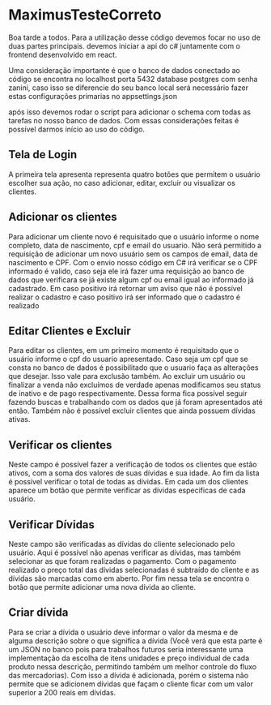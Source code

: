 # MaximusTesteCorreto
 
Boa tarde a todos.
Para a utilização desse código devemos focar no uso de duas partes principais. devemos iniciar a api do c# juntamente com o frontend desenvolvido em react.

Uma consideração importante é que o banco de dados conectado ao código se encontra no localhost porta 5432 database postgres com senha zanini, caso isso se diferencie do seu banco local será necessário fazer estas configurações primarias no appsettings.json

após isso devemos rodar o script para adicionar o schema com todas as tarefas no nosso banco de dados. Com essas considerações feitas é possível darmos início ao uso do código.

## Tela de Login

A primeira tela apresenta representa quatro botões que permitem o usuário escolher sua ação, no caso adicionar, editar, excluir ou visualizar os clientes.

## Adicionar os clientes
Para adicionar um cliente novo é requisitado que o usuário informe o nome completo, data de nascimento, cpf e email do usuario.
Não será permitido a requisição de adicionar um novo usuário sem os campos de email, data de nascimento e CPF.
Com o envio nosso código em C# irá verificar se o CPF informado é valido, caso seja ele irá fazer uma requisição ao banco de dados que verificara se já existe algum cpf ou email igual ao informado já cadastrado. Em caso positivo irá retornar um aviso que não é possível realizar o cadastro e caso positivo irá ser informado que o cadastro é realizado

## Editar Clientes e Excluir
Para editar os clientes, em um primeiro momento é requisitado que o usuário informe o cpf do usuario apresentado. Caso seja um cpf que se consta no banco de dados é possibilitado que o usuario faça as alterações que desejar. Isso vale para exclusão também.
Ao excluir um usuário ou finalizar a venda não excluímos de verdade apenas modificamos seu status de inativo e de pago respectivamente. Dessa forma fica possível seguir fazendo buscas e trabalhando com os dados que já foram apresentados até então. Também não é possível excluir clientes que ainda possuem dívidas ativas.

## Verificar os clientes
Neste campo é possível fazer a verificação de todos os clientes que estão ativos, com a soma dos valores de suas dívidas e sua idade. Ao fim da lista é possível verificar o total de todas as dívidas.
Em cada um dos clientes aparece um botão que permite verificar as dívidas especificas de cada usuário.

## Verificar Dívidas
Neste campo são verificadas as dívidas do cliente selecionado pelo usuário. Aqui é possível não apenas verificar as dívidas, mas também selecionar as que foram realizadas o pagamento. Com o pagamento realizado o preço total das dívidas selecionadas é subtraído do cliente e as dívidas são marcadas como em aberto.
Por fim nessa tela se encontra o botão que permite adicionar uma nova dívida ao cliente.

## Criar dívida
Para se criar a dívida o usuário deve informar o valor da mesma e de alguma descrição sobre o que significa a dívida (Você verá que esta parte é um JSON no banco pois para trabalhos futuros seria interessante uma implementação da escolha de itens unidades e preço individual de cada produto nessa descrição, permitindo também um melhor controle do fluxo das mercadorias).
Com isso a dívida é adicionada, porém o sistema não permite que se adicionem dívidas que façam o cliente ficar com um valor superior a 200 reais em dívidas.
